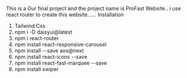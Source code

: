 This is a Our final project and the project name is ProFast Website..
i use react router to create this website......
Installation
1. Tailwind Css
2. npm i -D daisyui@latest
3. npm i react-router
4. npm install react-responsive-carousel
5. npm install --save aos@next
6. npm install react-icons --save
7. npm install react-fast-marquee --save
8. npm install swiper